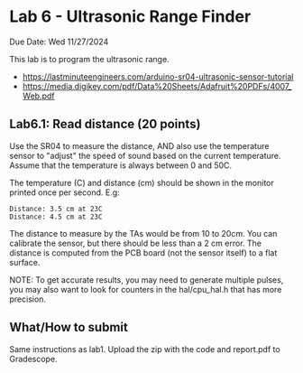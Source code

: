# Lab 6 - Ultrasonic Range Finder

Due Date: Wed 11/27/2024

This lab is to program the ultrasonic range.

* <https://lastminuteengineers.com/arduino-sr04-ultrasonic-sensor-tutorial>
* <https://media.digikey.com/pdf/Data%20Sheets/Adafruit%20PDFs/4007_Web.pdf>

## Lab6.1: Read distance (20 points)

Use the SR04 to measure the distance, AND also use the temperature sensor to
"adjust" the speed of sound based on the current temperature. Assume that the
temperature is always between 0 and 50C.

The temperature (C) and distance (cm) should be shown in the monitor printed
once per second. E.g:

```
Distance: 3.5 cm at 23C
Distance: 4.5 cm at 23C
```

The distance to measure by the TAs would be from 10 to 20cm. You can calibrate
the sensor, but there should be less than a 2 cm error. The distance is
computed from the PCB board (not the sensor itself) to a flat surface.

NOTE: To get accurate results, you may need to generate multiple pulses, you
may also want to look for counters in the hal/cpu_hal.h that has more
precision.

## What/How to submit

Same instructions as lab1. Upload the zip with the code and report.pdf to
Gradescope.
